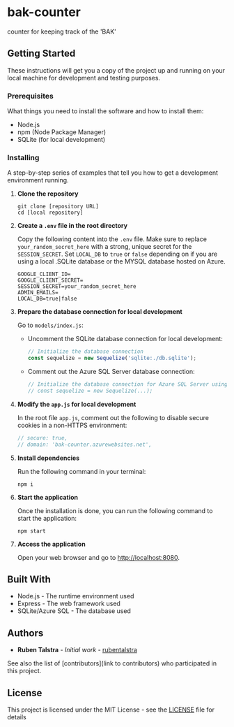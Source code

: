 # bak-counter
counter for keeping track of the 'BAK'

## Getting Started

These instructions will get you a copy of the project up and running on your local machine for development and testing purposes.

### Prerequisites

What things you need to install the software and how to install them:

- Node.js
- npm (Node Package Manager)
- SQLite (for local development)

### Installing

A step-by-step series of examples that tell you how to get a development environment running.

1. **Clone the repository**

    ```
    git clone [repository URL]
    cd [local repository]
    ```

2. **Create a `.env` file in the root directory**

    Copy the following content into the `.env` file. Make sure to replace `your_random_secret_here` with a strong, unique secret for the `SESSION_SECRET`. Set `LOCAL_DB` to `true` or `false` depending on if you are using a local .SQLite database or the MYSQL database hosted on Azure.

    ```
    GOOGLE_CLIENT_ID=
    GOOGLE_CLIENT_SECRET=
    SESSION_SECRET=your_random_secret_here
    ADMIN_EMAILS=
    LOCAL_DB=true|false
    ```

3. **Prepare the database connection for local development**

    Go to `models/index.js`:

    - Uncomment the SQLite database connection for local development:

        ```javascript
        // Initialize the database connection
        const sequelize = new Sequelize('sqlite:./db.sqlite');
        ```

    - Comment out the Azure SQL Server database connection:

        ```javascript
        // Initialize the database connection for Azure SQL Server using environment variables
        // const sequelize = new Sequelize(...);
        ```

4. **Modify the `app.js` for local development**

    In the root file `app.js`, comment out the following to disable secure cookies in a non-HTTPS environment:

    ```javascript
    // secure: true,
    // domain: 'bak-counter.azurewebsites.net',
    ```

5. **Install dependencies**

    Run the following command in your terminal:

    ```
    npm i
    ```

6. **Start the application**

    Once the installation is done, you can run the following command to start the application:

    ```
    npm start
    ```

7. **Access the application**

    Open your web browser and go to [http://localhost:8080](http://localhost:8080).


## Built With

- Node.js - The runtime environment used
- Express - The web framework used
- SQLite/Azure SQL - The database used

<!-- ## Contributing

Please read [CONTRIBUTING.md](link to CONTRIBUTING.md) for details on our code of conduct, and the process for submitting pull requests to us. -->


## Authors

- **Ruben Talstra** - *Initial work* - [rubentalstra](https://github.com/rubentalstra)

See also the list of [contributors](link to contributors) who participated in this project.

## License

This project is licensed under the MIT License - see the [LICENSE](LICENSE) file for details


